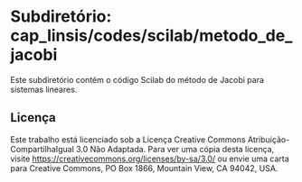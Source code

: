 # Subdiretório: cap_linsis/codes/scilab/metodo_de_jacobi

Este subdiretório contém o código Scilab do método de Jacobi para sistemas lineares.

## Licença
Este trabalho está licenciado sob a Licença Creative Commons Atribuição-CompartilhaIgual 3.0 Não Adaptada. Para ver uma cópia desta licença, visite https://creativecommons.org/licenses/by-sa/3.0/ ou envie uma carta para Creative Commons, PO Box 1866, Mountain View, CA 94042, USA.
